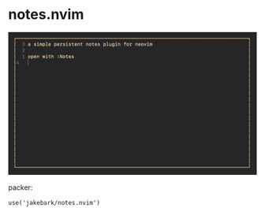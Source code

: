 # notes.nvim


<img src="./img/readme.png" width="600">

packer:
```
use('jakebark/notes.nvim')
```
